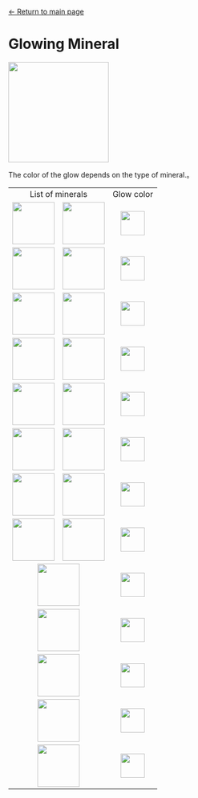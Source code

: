 [← Return to main page](../)
# Glowing Mineral

<img src="https://i.imgur.com/85qqFOd.png" width="200"/>

The color of the glow depends on the type of mineral.。

<table>
    <tr>
        <td align="center" colspan="2">List of minerals</td>
        <td align="center">Glow color</td>
    </tr>
    <tr>
        <td><img src="https://i.imgur.com/sFVztRz.png" height="84"/></td>
        <td><img src="https://i.imgur.com/44PPjzu.png" height="84"/></td>
        <td align="center"><img src="https://singlecolorimage.com/get/555555/40x40" height="48"/></td>
    </tr>
    <tr>
        <td><img src="https://i.imgur.com/ZLRGdJL.png" height="84"/></td>
        <td><img src="https://i.imgur.com/YRTKFiz.png" height="84"/></td>
        <td align="center"><img src="https://singlecolorimage.com/get/ffffff/40x40" height="48"/></td>
    </tr>
    <tr>
        <td><img src="https://i.imgur.com/uPhXgIR.png" height="84"/></td>
        <td><img src="https://i.imgur.com/ABY6j8v.png" height="84"/></td>
        <td align="center"><img src="https://singlecolorimage.com/get/ffaa00/40x40" height="48"/></td>
    </tr>
    <tr>
        <td><img src="https://i.imgur.com/IZVhOm8.png" height="84"/></td>
        <td><img src="https://i.imgur.com/UT5qnxl.png" height="84"/></td>
        <td align="center"><img src="https://singlecolorimage.com/get/ffff55/40x40" height="48"/></td>
    </tr>
    <tr>
        <td><img src="https://i.imgur.com/2lsFY1N.png" height="84"/></td>
        <td><img src="https://i.imgur.com/5by52pw.png" height="84"/></td>
        <td align="center"><img src="https://singlecolorimage.com/get/ff5555/40x40" height="48"/></td>
    </tr>
    <tr>
        <td><img src="https://i.imgur.com/Q01XmQk.png" height="84"/></td>
        <td><img src="https://i.imgur.com/hhPTQwH.png" height="84"/></td>
        <td align="center"><img src="https://singlecolorimage.com/get/55ff55/40x40" height="48"/></td>
    </tr>
    <tr>
        <td><img src="https://i.imgur.com/NIvGiZs.png" height="84"/></td>
        <td><img src="https://i.imgur.com/GTERsRx.png" height="84"/></td>
        <td align="center"><img src="https://singlecolorimage.com/get/5555ff/40x40" height="48"/></td>
    </tr>
    <tr>
        <td><img src="https://i.imgur.com/fBHlqmO.png" height="84"/></td>
        <td><img src="https://i.imgur.com/Mzpmzrz.png" height="84"/></td>
        <td align="center"><img src="https://singlecolorimage.com/get/55ffff/40x40" height="48"/></td>
    </tr>
    <tr>
        <td colspan="2" align="center"><img src="https://i.imgur.com/OvG2CIa.png" height="84"/></td>
        <td align="center"><img src="https://singlecolorimage.com/get/ffff55/40x40" height="48"/></td>
    </tr>
    <tr>
        <td colspan="2" align="center"><img src="https://i.imgur.com/sRVdaVs.png" height="84"/></td>
        <td align="center"><img src="https://singlecolorimage.com/get/ffffff/40x40" height="48"/></td>
    </tr>
    <tr>
        <td colspan="2" align="center"><img src="https://i.imgur.com/JOngIuR.png" height="84"/></td>
        <td align="center"><img src="https://singlecolorimage.com/get/aa0000/40x40" height="48"/></td>
    </tr>
    <tr>
        <td colspan="2" align="center"><img src="https://i.imgur.com/l81nDIS.png" height="84"/></td>
        <td align="center"><img src="https://singlecolorimage.com/get/ffff55/40x40" height="48"/></td>
    </tr>
    <tr>
        <td colspan="2" align="center"><img src="https://i.imgur.com/5JcMq75.png" height="84"/></td>
        <td align="center"><img src="https://singlecolorimage.com/get/ff55ff/40x40" height="48"/></td>
    </tr>
</table>
